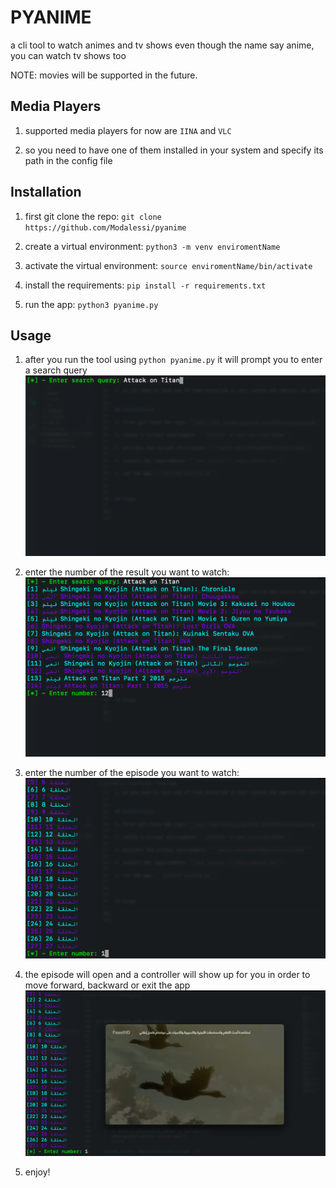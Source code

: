 # PYANIME

a cli tool to watch animes and tv shows
even though the name say anime, you can watch tv shows too 

NOTE: movies will be supported in the future.



## Media Players
1. supported media players for now are ```IINA``` and ```VLC```

2. so you need to have one of them installed in your system and specify its path in the config file


## Installation

1. first git clone the repo: ```git clone https://github.com/Modalessi/pyanime```

2. create a virtual environment: ```python3 -m venv enviromentName```

3. activate the virtual environment: ```source enviromentName/bin/activate```

4. install the requirements: ```pip install -r requirements.txt```

5. run the app: ```python3 pyanime.py```



## Usage

1. after you run the tool using ```python pyanime.py``` it will prompt you to enter a search query 
   ![step1](imgs/step1.png "first step: search for a tv show or an anime")
   
2. enter the number of the result you want to watch:
   ![step2](imgs/step2.png "second step: choose the result you want to watch")
   
3. enter the number of the episode you want to watch:
   ![step3](imgs/step3.png "third step: choose the episode you want to watch")
   
4. the episode will open and a controller will show up for you in order to move forward, backward or exit the app
   ![step4](imgs/step4.png "fourth step: you can move forward, backward or exit the app")
   
5. enjoy!
